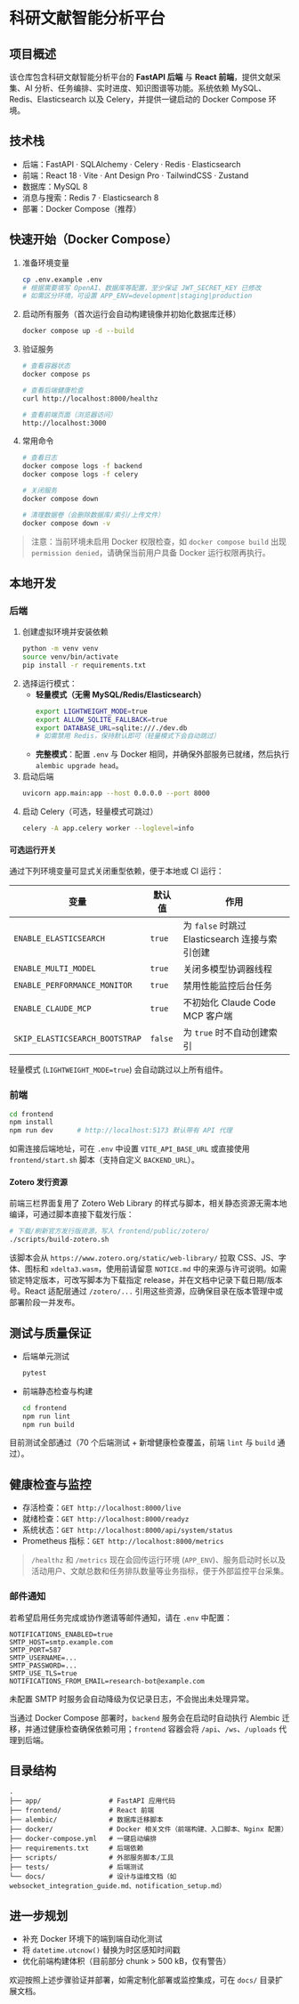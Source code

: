 # 科研文献智能分析平台

## 项目概述

该仓库包含科研文献智能分析平台的 **FastAPI 后端** 与 **React 前端**，提供文献采集、AI 分析、任务编排、实时进度、知识图谱等功能。系统依赖 MySQL、Redis、Elasticsearch 以及 Celery，并提供一键启动的 Docker Compose 环境。

## 技术栈

- 后端：FastAPI · SQLAlchemy · Celery · Redis · Elasticsearch
- 前端：React 18 · Vite · Ant Design Pro · TailwindCSS · Zustand
- 数据库：MySQL 8
- 消息与搜索：Redis 7 · Elasticsearch 8
- 部署：Docker Compose（推荐）

## 快速开始（Docker Compose）

1. 准备环境变量
   ```bash
   cp .env.example .env
   # 根据需要填写 OpenAI、数据库等配置，至少保证 JWT_SECRET_KEY 已修改
   # 如需区分环境，可设置 APP_ENV=development|staging|production
   ```

2. 启动所有服务（首次运行会自动构建镜像并初始化数据库迁移）
   ```bash
   docker compose up -d --build
   ```

3. 验证服务
   ```bash
   # 查看容器状态
   docker compose ps

   # 查看后端健康检查
   curl http://localhost:8000/healthz

   # 查看前端页面（浏览器访问）
   http://localhost:3000
   ```

4. 常用命令
   ```bash
   # 查看日志
   docker compose logs -f backend
   docker compose logs -f celery

   # 关闭服务
   docker compose down

   # 清理数据卷（会删除数据库/索引/上传文件）
   docker compose down -v
   ```

> 注意：当前环境未启用 Docker 权限检查，如 `docker compose build` 出现 `permission denied`，请确保当前用户具备 Docker 运行权限再执行。

## 本地开发

### 后端
1. 创建虚拟环境并安装依赖
   ```bash
   python -m venv venv
   source venv/bin/activate
   pip install -r requirements.txt
   ```
2. 选择运行模式：
   - **轻量模式（无需 MySQL/Redis/Elasticsearch）**
     ```bash
     export LIGHTWEIGHT_MODE=true
     export ALLOW_SQLITE_FALLBACK=true
     export DATABASE_URL=sqlite:///./dev.db
     # 如需禁用 Redis，保持默认即可（轻量模式下会自动跳过）
     ```
   - **完整模式**：配置 `.env` 与 Docker 相同，并确保外部服务已就绪，然后执行 `alembic upgrade head`。
3. 启动后端
   ```bash
   uvicorn app.main:app --host 0.0.0.0 --port 8000
   ```
4. 启动 Celery（可选，轻量模式可跳过）
   ```bash
   celery -A app.celery worker --loglevel=info
   ```

#### 可选运行开关

通过下列环境变量可显式关闭重型依赖，便于本地或 CI 运行：

| 变量 | 默认值 | 作用 |
| --- | --- | --- |
| `ENABLE_ELASTICSEARCH` | `true` | 为 `false` 时跳过 Elasticsearch 连接与索引创建 |
| `ENABLE_MULTI_MODEL` | `true` | 关闭多模型协调器线程 |
| `ENABLE_PERFORMANCE_MONITOR` | `true` | 禁用性能监控后台任务 |
| `ENABLE_CLAUDE_MCP` | `true` | 不初始化 Claude Code MCP 客户端 |
| `SKIP_ELASTICSEARCH_BOOTSTRAP` | `false` | 为 `true` 时不自动创建索引 |

轻量模式 (`LIGHTWEIGHT_MODE=true`) 会自动跳过以上所有组件。

### 前端
```bash
cd frontend
npm install
npm run dev      # http://localhost:5173 默认带有 API 代理
```
如需连接后端地址，可在 `.env` 中设置 `VITE_API_BASE_URL` 或直接使用 `frontend/start.sh` 脚本（支持自定义 `BACKEND_URL`）。

#### Zotero 发行资源

前端三栏界面复用了 Zotero Web Library 的样式与脚本，相关静态资源无需本地编译，可通过脚本直接下载发行版：

```bash
# 下载/刷新官方发行版资源，写入 frontend/public/zotero/
./scripts/build-zotero.sh
```

该脚本会从 `https://www.zotero.org/static/web-library/` 拉取 CSS、JS、字体、图标和 `xdelta3.wasm`，使用前请留意 `NOTICE.md` 中的来源与许可说明。如需锁定特定版本，可改写脚本为下载指定 release，并在文档中记录下载日期/版本号。React 适配层通过 `/zotero/...` 引用这些资源，应确保目录在版本管理中或部署阶段一并发布。

## 测试与质量保证

- 后端单元测试
  ```bash
  pytest
  ```
- 前端静态检查与构建
  ```bash
  cd frontend
  npm run lint
  npm run build
  ```

目前测试全部通过（70 个后端测试 + 新增健康检查覆盖，前端 `lint` 与 `build` 通过）。

## 健康检查与监控

- 存活检查：`GET http://localhost:8000/live`
- 就绪检查：`GET http://localhost:8000/readyz`
- 系统状态：`GET http://localhost:8000/api/system/status`
- Prometheus 指标：`GET http://localhost:8000/metrics`

> `/healthz` 和 `/metrics` 现在会回传运行环境 (`APP_ENV`)、服务启动时长以及活动用户、文献总数和任务排队数量等业务指标，便于外部监控平台采集。

### 邮件通知

若希望启用任务完成或协作邀请等邮件通知，请在 `.env` 中配置：

```
NOTIFICATIONS_ENABLED=true
SMTP_HOST=smtp.example.com
SMTP_PORT=587
SMTP_USERNAME=...
SMTP_PASSWORD=...
SMTP_USE_TLS=true
NOTIFICATIONS_FROM_EMAIL=research-bot@example.com
```

未配置 SMTP 时服务会自动降级为仅记录日志，不会抛出未处理异常。

当通过 Docker Compose 部署时，`backend` 服务会在启动时自动执行 Alembic 迁移，并通过健康检查确保依赖可用；`frontend` 容器会将 `/api`、`/ws`、`/uploads` 代理到后端。

## 目录结构

```
.
├── app/                 # FastAPI 应用代码
├── frontend/            # React 前端
├── alembic/             # 数据库迁移脚本
├── docker/              # Docker 相关文件（前端构建、入口脚本、Nginx 配置）
├── docker-compose.yml   # 一键启动编排
├── requirements.txt     # 后端依赖
├── scripts/             # 外部服务脚本/工具
├── tests/               # 后端测试
└── docs/                # 设计与运维文档（如 websocket_integration_guide.md、notification_setup.md）
```

## 进一步规划

- 补充 Docker 环境下的端到端自动化测试
- 将 `datetime.utcnow()` 替换为时区感知时间戳
- 优化前端构建体积（目前部分 chunk > 500 kB，仅有警告）

欢迎按照上述步骤验证并部署，如需定制化部署或监控集成，可在 `docs/` 目录扩展文档。
